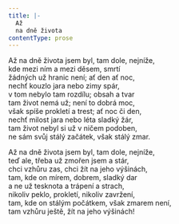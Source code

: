 ```yaml
---
title: |-
  Až
  na dně života
contentType: prose
---
```


Až na dně života jsem byl, tam dole, nejníže,  
kde mezi ním a mezi děsem, smrtí  
žádných už hranic není; ať den ať noc,  
nechť kouzlo jara nebo zimy spár,  
v tom nebylo tam rozdílu; obsah a tvar  
tam život nemá už; není to dobrá moc,  
však spíše prokletí a trest; ať noc či den,  
nechť milost jara nebo léta sladký žár,  
tam život nebyl si už v ničem podoben,  
ne sám svůj stálý začátek, však stálý zmar.

Až na dně života jsem byl, tam dole, nejníže,  
teď ale, třeba už zmořen jsem a stár,  
chci vzhůru zas, chci žít na jeho výšinách,  
tam, kde on mírem, dobrem, sladký dar  
a ne už tesknota a trápení a strach,  
nikoliv peklo, prokletí, nikoliv zavržení,  
tam, kde on stálým počátkem, však zmarem není,  
tam vzhůru ještě, žít na jeho výšinách!
